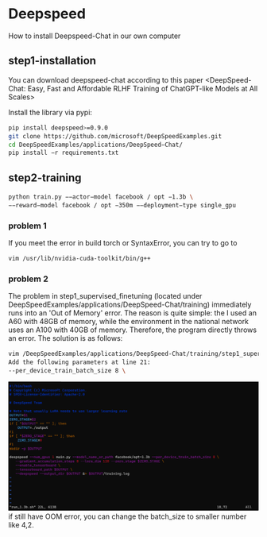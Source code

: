 # Deepspeed
How to install Deepspeed-Chat in our own computer
## step1-installation
You can download deepspeed-chat according to this paper <DeepSpeed-Chat: Easy, Fast and Affordable RLHF
Training of ChatGPT-like Models at All Scales>

Install the library via pypi:
```bash
pip install deepspeed>=0.9.0
git clone https://github.com/microsoft/DeepSpeedExamples.git
cd DeepSpeedExamples/applications/DeepSpeed−Chat/
pip install −r requirements.txt
```
## step2-training

```bash
python train.py −−actor−model facebook / opt −1.3b \
−−reward−model facebook / opt −350m −−deployment−type single_gpu
```
### problem 1
If you meet the error in build torch or SyntaxError, you can try to go to  
```bash
vim /usr/lib/nvidia-cuda-toolkit/bin/g++
```

### problem 2

The problem in step1_supervised_finetuning (located under DeepSpeedExamples/applications/DeepSpeed-Chat/training) immediately runs into an 'Out of Memory' error. The reason is quite simple: the I used an A60 with 48GB of memory, while the environment in the national network uses an A100 with 40GB of memory. Therefore, the program directly throws an error.
The solution is as follows:
```bash
vim /DeepSpeedExamples/applications/DeepSpeed-Chat/training/step1_supervised_finetuning/training_scripts/opt/single_gpu/run_1.3b.sh
Add the following parameters at line 21:
--per_device_train_batch_size 8 \
```
![image](deepspeed1.png)
if still have OOM error, you can change the batch_size to smaller number like 4,2.



